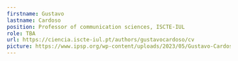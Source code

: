 ```yaml
---
firstname: Gustavo
lastname: Cardoso
position: Professor of communication sciences, ISCTE-IUL
role: TBA
url: https://ciencia.iscte-iul.pt/authors/gustavocardoso/cv
picture: https://www.ipsp.org/wp-content/uploads/2023/05/Gustavo-Cardoso.png
---
```

